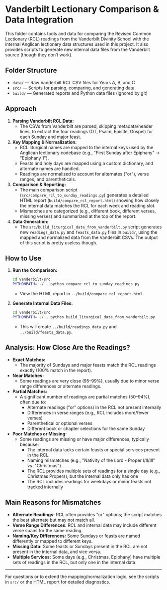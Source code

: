 # Vanderbilt Lectionary Comparison & Data Integration

This folder contains tools and data for comparing the Revised Common Lectionary (RCL) readings from the Vanderbilt Divinity School with the internal Anglican lectionary data structures used in this project. It also provides scripts to generate new internal data files from the Vanderbilt source (though they don’t work).

## Folder Structure

- `data/` — Raw Vanderbilt RCL CSV files for Years A, B, and C
- `src/` — Scripts for parsing, comparing, and generating data
- `build/` — Generated reports and Python data files (ignored by git)

## Approach

1. **Parsing Vanderbilt RCL Data:**
   - The CSVs from Vanderbilt are parsed, skipping metadata/header lines, to extract the four readings (OT, Psalm, Epistle, Gospel) for each Sunday and major feast.
2. **Key Mapping & Normalization:**
   - RCL liturgical names are mapped to the internal keys used by the Anglican lectionary codebase (e.g., "First Sunday after Epiphany" → "Epiphany 1").
   - Feasts and holy days are mapped using a custom dictionary, and alternate names are handled.
   - Readings are normalized to account for alternates ("or"), verse ranges, and parentheticals.
3. **Comparison & Reporting:**
   - The main comparison script (`src/compare_rcl_to_sunday_readings.py`) generates a detailed HTML report (`build/compare_rcl_report.html`) showing how closely the internal data matches the RCL for each week and reading slot.
   - Mismatches are categorized (e.g., different book, different verses, missing verses) and summarized at the top of the report.
4. **Data Generation:**
   - The `src/build_liturgical_data_from_vanderbilt.py` script generates new `readings_data.py` and `feasts_data.py` files in `build/`, using the mapped and normalized data from the Vanderbilt CSVs. The output of this script is pretty useless though.

## How to Use

1. **Run the Comparison:**
   ```sh
   cd vanderbilt/src
   PYTHONPATH=../.. python compare_rcl_to_sunday_readings.py
   ```
   - View the HTML report in `../build/compare_rcl_report.html`.

2. **Generate Internal Data Files:**
   ```sh
   cd vanderbilt/src
   PYTHONPATH=../.. python build_liturgical_data_from_vanderbilt.py
   ```
   - This will create `../build/readings_data.py` and `../build/feasts_data.py`.

## Analysis: How Close Are the Readings?

- **Exact Matches:**
  - The majority of Sundays and major feasts match the RCL readings exactly (100% match in the report).
- **Near Matches:**
  - Some readings are very close (95–99%), usually due to minor verse range differences or alternate readings.
- **Partial Matches:**
  - A significant number of readings are partial matches (50–94%), often due to:
    - Alternate readings ("or" options) in the RCL not present internally
    - Differences in verse ranges (e.g., RCL includes more/fewer verses)
    - Parenthetical or optional verses
    - Different book or chapter selections for the same Sunday
- **Poor Matches or Missing:**
  - Some readings are missing or have major differences, typically because:
    - The internal data lacks certain feasts or special services present in the RCL
    - Naming mismatches (e.g., "Nativity of the Lord - Proper I/II/III" vs. "Christmas")
    - The RCL provides multiple sets of readings for a single day (e.g., Christmas Propers), but the internal data only has one
    - The RCL includes readings for weekdays or minor feasts not tracked internally

## Main Reasons for Mismatches

- **Alternate Readings:** RCL often provides "or" options; the script matches the best alternate but may not match all.
- **Verse Range Differences:** RCL and internal data may include different verse spans for the same reading.
- **Naming/Key Differences:** Some Sundays or feasts are named differently or mapped to different keys.
- **Missing Data:** Some feasts or Sundays present in the RCL are not present in the internal data, and vice versa.
- **Multiple Services:** Some days (e.g., Christmas, Epiphany) have multiple sets of readings in the RCL, but only one in the internal data.

---

For questions or to extend the mapping/normalization logic, see the scripts in `src/` or the HTML report for detailed diagnostics.
